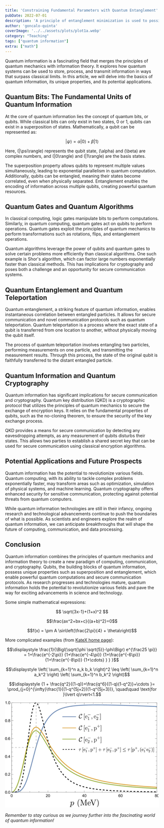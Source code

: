 ```yaml
---
title: 'Constraining Fundamental Parameters with Quantum Entanglement'
pubDate: 2022-07-01
description: 'A principle of entanglement minimization is used to possibly explain the values of neutirno mixing parameters.'
author: 'goncalo-quinta'
coverImage: '../../assets/plots/plot1a.webp'
category: "Teaching"
tags: ["quantum information"]
extra: ["math"]
---
```


Quantum information is a fascinating field that merges the principles of quantum mechanics with information theory. It explores how quantum systems can be used to store, process, and transmit information in ways that surpass classical limits. In this article, we will delve into the basics of quantum information, its unique properties, and its potential applications.

## Quantum Bits: The Fundamental Units of Quantum Information

At the core of quantum information lies the concept of quantum bits, or qubits. While classical bits can only exist in two states, 0 or 1, qubits can exist in a superposition of states. Mathematically, a qubit can be represented as:

$$|\psi\rangle = \alpha |0\rangle + \beta |1\rangle$$

Here, \(|\psi\rangle\) represents the qubit state, \(\alpha\) and \(\beta\) are complex numbers, and \(|0\rangle\) and \(|1\rangle\) are the basis states.

The superposition property allows qubits to represent multiple values simultaneously, leading to exponential parallelism in quantum computation. Additionally, qubits can be entangled, meaning their states become correlated, even when physically separated. Entanglement enables the encoding of information across multiple qubits, creating powerful quantum resources.

## Quantum Gates and Quantum Algorithms

In classical computing, logic gates manipulate bits to perform computations. Similarly, in quantum computing, quantum gates act on qubits to perform operations. Quantum gates exploit the principles of quantum mechanics to perform transformations such as rotations, flips, and entanglement operations.

Quantum algorithms leverage the power of qubits and quantum gates to solve certain problems more efficiently than classical algorithms. One such example is Shor's algorithm, which can factor large numbers exponentially faster than classical methods. This has implications for cryptography and poses both a challenge and an opportunity for secure communication systems.

## Quantum Entanglement and Quantum Teleportation

Quantum entanglement, a striking feature of quantum information, enables instantaneous correlation between entangled particles. It allows for secure communication and novel communication protocols such as quantum teleportation. Quantum teleportation is a process where the exact state of a qubit is transferred from one location to another, without physically moving the qubit itself.

The process of quantum teleportation involves entangling two particles, performing measurements on one particle, and transmitting the measurement results. Through this process, the state of the original qubit is faithfully transferred to the distant entangled particle.

## Quantum Information and Quantum Cryptography

Quantum information has significant implications for secure communication and cryptography. Quantum key distribution (QKD) is a cryptographic protocol that utilizes the principles of quantum mechanics to secure the exchange of encryption keys. It relies on the fundamental properties of qubits, such as the no-cloning theorem, to ensure the security of the key exchange process.

QKD provides a means for secure communication by detecting any eavesdropping attempts, as any measurement of qubits disturbs their states. This allows two parties to establish a shared secret key that can be used for secure communication using classical encryption algorithms.

## Potential Applications and Future Prospects

Quantum information has the potential to revolutionize various fields. Quantum computing, with its ability to tackle complex problems exponentially faster, may transform areas such as optimization, simulation of physical systems, and machine learning. Quantum cryptography offers enhanced security for sensitive communication, protecting against potential threats from quantum computers.

While quantum information technologies are still in their infancy, ongoing research and technological advancements continue to push the boundaries of what is possible. As scientists and engineers explore the realm of quantum information, we can anticipate breakthroughs that will shape the future of computing, communication, and data processing.

## Conclusion

Quantum information combines the principles of quantum mechanics and information theory to create a new paradigm of computing, communication, and cryptography. Qubits, the building blocks of quantum information, possess unique properties such as superposition and entanglement, which enable powerful quantum computations and secure communication protocols. As research progresses and technologies mature, quantum information holds the potential to revolutionize various fields and pave the way for exciting advancements in science and technology.

Some simple mathematical expressions:

$$ \sqrt{3x-1}+(1+x)^2 $$

$$\frac{ax^2+bx+c}{(a+b)^2}=0$$

$$f(x) = \pm A \sin\left(\frac{2\pi}{4} + \theta\right)$$

More complicated examples (from [KateX home page](https://katex.org)):

$$\displaystyle \frac{1}{\Bigl(\sqrt{\phi \sqrt{5}}-\phi\Bigr) e^{\frac25 \pi}} = 1+\frac{e^{-2\pi}} {1+\frac{e^{-4\pi}} {1+\frac{e^{-6\pi}} {1+\frac{e^{-8\pi}} {1+\cdots} } } }$$

$$\displaystyle \left( \sum_{k=1}^n a_k b_k \right)^2 \leq \left( \sum_{k=1}^n a_k^2 \right) \left( \sum_{k=1}^n b_k^2 \right)$$

$$\displaystyle {1 +  \frac{q^2}{(1-q)}+\frac{q^6}{(1-q)(1-q^2)}+\cdots }= \prod_{j=0}^{\infty}\frac{1}{(1-q^{5j+2})(1-q^{5j+3})}, \quad\quad \text{for }\lvert q\rvert<1.$$

![The plot thickens.](../../assets/plots/plot2a.webp)
<!-- <img src="../../assets/plot2a.webp" alt="The plot thickens." width="200"/> -->


*Remember to stay curious as we journey further into the fascinating world of quantum information!*
